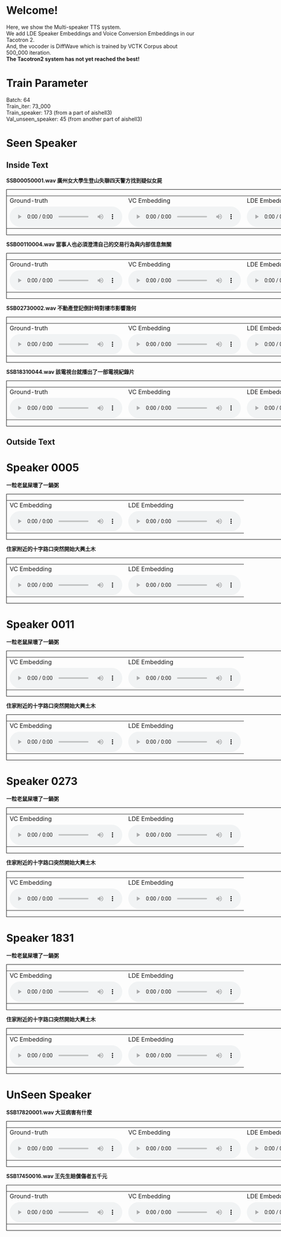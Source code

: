# Welcome!

Here, we show the Multi-speaker TTS system.<br>
We add LDE Speaker Embeddings and Voice Conversion Embeddings in our Tacotron 2.<br>
And, the vocoder is DiffWave which is trained by VCTK Corpus about 500_000 iteration.
<br>
<b>The Tacotron2 system has not yet reached the best! </b>

# Train Parameter
Batch: 64
<br>
Train_iter: 73_000
<br>
Train_speaker: 173 (from a part of aishell3)
<br>
Val_unseen_speaker: 45 (from another part of aishell3)
<br>

# Seen Speaker
## Inside Text

<b>SSB00050001.wav 廣州女大學生登山失聯四天警方找到疑似女屍</b>
<div style="border:1px black solid;width:1002px;">
    <table>
        <tr>
            <td> Ground-truth</td>
            <td> VC Embedding</td>
            <td> LDE Embedding</td>
        </tr>
        <tr>
            <td>        
                <audio controls>
                    <source src="audio/SSB00050001.wav" type="audio/wav">
                </audio>
            </td>
            <td>
                <audio controls>
                    <source src="audio/vc_73000_5_廣州女大學生登山失聯四天警方找到疑似女屍.wav" type="audio/wav">
                </audio> 
            </td>
            <td>
                <audio controls>
                    <source src="audio/lde_73000_5_廣州女大學生登山失聯四天警方找到疑似女屍.wav" type="audio/wav">
                </audio>
            </td>
        </tr>
    </table>
</div>

<b>SSB00110004.wav 當事人也必須澄清自己的交易行為與内部信息無關</b>
<div style="border:1px black solid;width:1002px;">
    <table>
        <tr>
            <td> Ground-truth</td>
            <td> VC Embedding</td>
            <td> LDE Embedding</td>
        </tr>
        <tr>
            <td>
                <audio controls>
                    <source src="audio/SSB00110004.wav" type="audio/wav">
                </audio>
            </td>
            <td>
                <audio controls>
                    <source src="audio/vc_99000_11_當事人也必須澄清自己的交易行為與内部信息無關.wav" type="audio/wav">
                </audio> 
            </td>
            <td>
                <audio controls>
                    <source src="audio/lde_73000_11_當事人也必須澄清自己的交易行為與内部信息無關.wav" type="audio/wav">
                </audio>
            </td>
        </tr>
    </table>
</div>

<b>SSB02730002.wav 不動產登記倒計時對樓市影響幾何</b>
<div style="border:1px black solid;width:1002px;">
    <table>
        <tr>
            <td> Ground-truth</td>
            <td> VC Embedding</td>
            <td> LDE Embedding</td>
        </tr>
        <tr>
            <td>
                <audio controls>
                    <source src="audio/SSB02730002.wav" type="audio/wav">
                </audio>
            </td>
            <td>
                <audio controls>
                    <source src="audio/vc_99000_273_不動產登記倒計時對樓市影響幾何.wav" type="audio/wav">
                </audio> 
            </td>
            <td>
                <audio controls>
                    <source src="audio/lde_73000_273_不動產登記倒計時對樓市影響幾何.wav" type="audio/wav">
                </audio>
            </td>
        </tr>
    </table>
</div>

<b>SSB18310044.wav 該電視台就播出了一部電視紀錄片</b>
<div style="border:1px black solid;width:1002px;">
    <table>
        <tr>
            <td> Ground-truth</td>
            <td> VC Embedding</td>
            <td> LDE Embedding</td>
        </tr>
        <tr>
            <td>
                <audio controls>
                    <source src="audio/SSB18310044.wav" type="audio/wav">
                </audio>
            </td>
            <td>
                <audio controls>
                    <source src="audio/vc_73000_1831_該電視台就播出了一部電視紀錄片.wav" type="audio/wav">
                </audio> 
            </td>
            <td>
                <audio controls>
                    <source src="audio/lde_73000_1831_該電視台就播出了一部電視紀錄片.wav" type="audio/wav">
                </audio>
            </td>
        </tr>
    </table>
</div>


## Outside Text
# Speaker 0005
<b>一粒老鼠屎壞了一鍋粥</b>
<div style="border:1px black solid;width:1002px;">
    <table>
        <tr>
            <td> VC Embedding</td>
            <td> LDE Embedding</td>
        </tr>
        <tr>
            <td>
                <audio controls>
                    <source src="audio/vc_73000_5_一粒老鼠屎壞了一鍋粥.wav" type="audio/wav">
                </audio> 
            </td>
            <td>
                <audio controls>
                    <source src="audio/lde_73000_5_一粒老鼠屎壞了一鍋粥.wav" type="audio/wav">
                </audio>
            </td>
        </tr>
    </table>
</div>

<b>住家附近的十字路口突然開始大興土木</b>
<div style="border:1px black solid;width:1002px;">
    <table>
        <tr>
            <td> VC Embedding</td>
            <td> LDE Embedding</td>
        </tr>
        <tr>
            <td>
                <audio controls>
                    <source src="audio/vc_73000_5_住家附近的十字路口突然開始大興土木.wav" type="audio/wav">
                </audio> 
            </td>
            <td>
                <audio controls>
                    <source src="audio/lde_73000_5_住家附近的十字路口突然開始大興土木.wav" type="audio/wav">
                </audio>
            </td>
        </tr>
    </table>
</div>

# Speaker 0011
<b>一粒老鼠屎壞了一鍋粥</b>
<div style="border:1px black solid;width:1002px;">
    <table>
        <tr>
            <td> VC Embedding</td>
            <td> LDE Embedding</td>
        </tr>
        <tr>
            <td>
                <audio controls>
                    <source src="audio/vc_73000_11_一粒老鼠屎壞了一鍋粥.wav" type="audio/wav">
                </audio> 
            </td>
            <td>
                <audio controls>
                    <source src="audio/lde_73000_11_一粒老鼠屎壞了一鍋粥.wav" type="audio/wav">
                </audio>
            </td>
        </tr>
    </table>
</div>

<b>住家附近的十字路口突然開始大興土木</b>
<div style="border:1px black solid;width:1002px;">
    <table>
        <tr>
            <td> VC Embedding</td>
            <td> LDE Embedding</td>
        </tr>
        <tr>
            <td>
                <audio controls>
                    <source src="audio/vc_73000_11_住家附近的十字路口突然開始大興土木.wav" type="audio/wav">
                </audio> 
            </td>
            <td>
                <audio controls>
                    <source src="audio/lde_73000_11_住家附近的十字路口突然開始大興土木.wav" type="audio/wav">
                </audio>
            </td>
        </tr>
    </table>
</div>

# Speaker 0273
<b>一粒老鼠屎壞了一鍋粥</b>
<div style="border:1px black solid;width:1002px;">
    <table>
        <tr>
            <td> VC Embedding</td>
            <td> LDE Embedding</td>
        </tr>
        <tr>
            <td>
                <audio controls>
                    <source src="audio/vc_73000_273_一粒老鼠屎壞了一鍋粥.wav" type="audio/wav">
                </audio> 
            </td>
            <td>
                <audio controls>
                    <source src="audio/lde_73000_273_一粒老鼠屎壞了一鍋粥.wav" type="audio/wav">
                </audio>
            </td>
        </tr>
    </table>
</div>

<b>住家附近的十字路口突然開始大興土木</b>
<div style="border:1px black solid;width:1002px;">
    <table>
        <tr>
            <td> VC Embedding</td>
            <td> LDE Embedding</td>
        </tr>
        <tr>
            <td>
                <audio controls>
                    <source src="audio/vc_73000_273_住家附近的十字路口突然開始大興土木.wav" type="audio/wav">
                </audio> 
            </td>
            <td>
                <audio controls>
                    <source src="audio/lde_73000_273_住家附近的十字路口突然開始大興土木.wav" type="audio/wav">
                </audio>
            </td>
        </tr>
    </table>
</div>

# Speaker 1831
<b>一粒老鼠屎壞了一鍋粥</b>
<div style="border:1px black solid;width:1002px;">
    <table>
        <tr>
            <td> VC Embedding</td>
            <td> LDE Embedding</td>
        </tr>
        <tr>
            <td>
                <audio controls>
                    <source src="audio/vc_73000_1831_一粒老鼠屎壞了一鍋粥.wav" type="audio/wav">
                </audio> 
            </td>
            <td>
                <audio controls>
                    <source src="audio/lde_73000_1831_一粒老鼠屎壞了一鍋粥.wav" type="audio/wav">
                </audio>
            </td>
        </tr>
    </table>
</div>

<b>住家附近的十字路口突然開始大興土木</b>
<div style="border:1px black solid;width:1002px;">
    <table>
        <tr>
            <td> VC Embedding</td>
            <td> LDE Embedding</td>
        </tr>
        <tr>
            <td>
                <audio controls>
                    <source src="audio/vc_73000_1831_住家附近的十字路口突然開始大興土木.wav" type="audio/wav">
                </audio> 
            </td>
            <td>
                <audio controls>
                    <source src="audio/lde_73000_1831_住家附近的十字路口突然開始大興土木.wav" type="audio/wav">
                </audio>
            </td>
        </tr>
    </table>
</div>


# UnSeen Speaker

<b>SSB17820001.wav 大豆病害有什麼</b>
<div style="border:1px black solid;width:1002px;">
    <table>
        <tr>
            <td> Ground-truth</td>
            <td> VC Embedding</td>
            <td> LDE Embedding</td>
        </tr>
        <tr>
            <td>        
                <audio controls>
                    <source src="audio/SSB17820001.wav" type="audio/wav">
                </audio>
            </td>
            <td>
                <audio controls>
                    <source src="audio/vc_73000_1782_大豆病害有什麼.wav" type="audio/wav">
                </audio> 
            </td>
            <td>
                <audio controls>
                    <source src="audio/lde_73000_1782_大豆病害有什麼.wav" type="audio/wav">
                </audio>
            </td>
        </tr>
    </table>
</div>

<b>SSB17450016.wav 王先生賠償傷者五千元</b>
<div style="border:1px black solid;width:1002px;">
    <table>
        <tr>
            <td> Ground-truth</td>
            <td> VC Embedding</td>
            <td> LDE Embedding</td>
        </tr>
        <tr>
            <td>
                <audio controls>
                    <source src="audio/SSB17450016.wav" type="audio/wav">
                </audio>
            </td>
            <td>
                <audio controls>
                    <source src="audio/vc_73000_1745_王先生賠償傷者五千元.wav" type="audio/wav">
                </audio> 
            </td>
            <td>
                <audio controls>
                    <source src="audio/lde_73000_1745_王先生賠償傷者五千元.wav" type="audio/wav">
                </audio>
            </td>
        </tr>
    </table>
</div>

